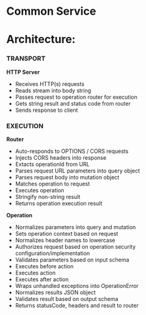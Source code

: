 # Common Service

Architecture:
=============

### TRANSPORT

**HTTP Server**
 - Receives HTTP(s) requests
 - Reads stream into body string
 - Passes request to operation router for execution
 - Gets string result and status code from router
 - Sends response to client

### EXECUTION

**Router**
 - Auto-responds to OPTIONS / CORS requests
 - Injects CORS headers into response
 - Extacts operationId from URL
 - Parses request URL parameters into query object
 - Parses request body into mutation object
 - Matches operation to request
 - Executes operation
 - Stringify non-string result
 - Returns operation execution result

**Operation**
 - Normalizes parameters into query and mutation
 - Sets operation context based on request
 - Normalizes header names to lowercase
 - Authorizes request based on operation security configuration/implementation
 - Validates parameters based on input schema
 - Executes before action
 - Executes action
 - Executes after action
 - Wraps unhandled exceptions into OperationError
 - Normalizes results JSON object
 - Validates result based on output schema
 - Returns statusCode, headers and result to router
